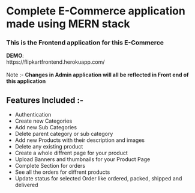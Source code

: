 <h1>Complete E-Commerce application made using MERN stack  </h1> 
<h3>This is the Frontend application for this E-Commerce</h3>  
 <strong>DEMO</strong>: <br/ >https://flipkartfrontend.herokuapp.com/
 <br/>
  <br/>
 Note :-  <strong> Changes in Admin application will all be reflected in Front end of this application </strong>
 <h2>Features Included :- </h3>
<ul> 
  <li> Authentication </li> 
  <li> Create new Categories  </li>  
  <li> Add new Sub Categories </li>
  <li> Delete parent category or sub category  </li>
  <li> Add new Products with their description and images  </li>
  <li> Delete any existing product </li>
  <li> Create a whole diffrent page for your product</li>
  <li> Upload Banners and thumbnails for your Product Page </li>
  <li> Complete Section for orders</li>
  <li> See all the orders for diffrent products </li>
  <li> Update status for selected Order like ordered, packed, shipped and delivered </li>
</ui>


